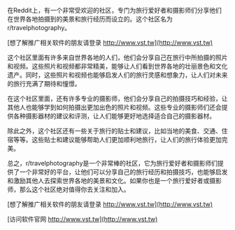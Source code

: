 在Reddit上，有一个非常受欢迎的社区，专门为旅行爱好者和摄影师们分享他们在世界各地拍摄到的美景和旅行经历而设立的。这个社区名为r/travelphotography。

[想了解推广相关软件的朋友请登录 http://www.vst.tw](http://www.vst.tw)

这个社区里面有许多来自世界各地的人们，他们会分享自己在旅行中所拍摄的照片和视频。这些照片和视频都非常精美，能够让人们看到世界各地的壮丽景色和文化遗产。同时，这些照片和视频也能够启发人们的旅行灵感和想象力，让人们对未来的旅行充满了期待和憧憬。

在这个社区里面，还有许多专业的摄影师，他们会分享自己的拍摄技巧和经验，让其他人也能够学到如何拍摄出更加出色的照片和视频。这些专业的摄影师们还会提供各种摄影器材的建议和评测，让人们能够更好地选择适合自己的摄影器材。

除此之外，这个社区还有一些关于旅行的贴士和建议，比如当地的美食、交通、住宿等等。这些贴士和建议能够帮助人们更加顺利地旅行，让人们的旅行体验更加完美。

总之，r/travelphotography是一个非常棒的社区，它为旅行爱好者和摄影师们提供了一个非常好的平台，让他们可以分享自己的旅行经历和拍摄技巧，也能够启发和激励其他人去探索世界各地的美景和文化。如果你也是一个旅行爱好者或摄影师，那么这个社区绝对值得你去关注和加入。

[想了解推广相关软件的朋友请登录 http://www.vst.tw](http://www.vst.tw)


[访问软件官网 http://www.vst.tw](http://www.vst.tw)
